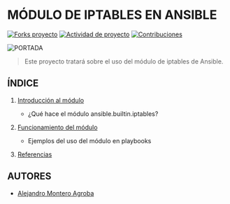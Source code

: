 # MÓDULO DE IPTABLES EN ANSIBLE

[![Forks proyecto](https://img.shields.io/badge/Forks-red)](https://github.com/alemonterx/ansible/forks)
[![Actividad de proyecto](https://img.shields.io/badge/Actividad-yellow)](https://github.com/alemonterx/ansible/activity)
[![Contribuciones](https://img.shields.io/badge/Contribuciones-blue)](https://github.com/alemonterx/ansible/graphs/contributors)

![PORTADA](img/portada.jpg)

> Este proyecto tratará sobre el uso del módulo de iptables de Ansible.

## ÍNDICE
1. [Introducción al módulo](introduccion.md)
   
   * ¿Qué hace el módulo ansible.builtin.iptables?
     
2. [Funcionamiento del módulo](funcionamiento.md)
   
   * Ejemplos del uso del módulo en playbooks
   
3. [Referencias](referencias.md)

## AUTORES
* [Alejandro Montero Agroba](https://github.com/alemonterx)
